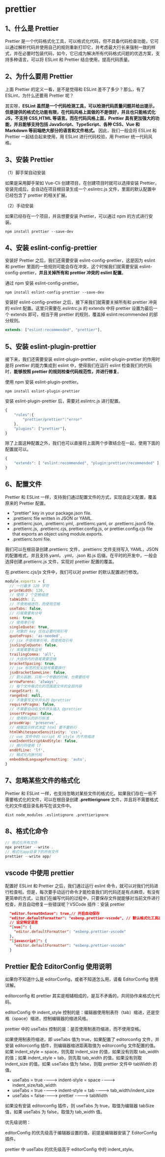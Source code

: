 # prettier

## 1、什么是 Prettier

Prettier 是一个代码格式化工具，可以格式化代码，但不具备代码检查功能，它可以通过解析代码并使用自己的规则重新打印它，并考虑最大行长来强制一致的样式，并在必要时包装代码，如今，它已成为解决所有代码格式问题的优选方案，支持多种语言，可以将 ESLint 和 Prettier 结合使用，提高代码质量。

## 2、为什么要用 Prettier

上面 Prettier 的定义一看，是不是觉得和 ESLint 差不了多少？那么，有了 ESLint，为什么还要用 Prettier 呢？

其实呀，**ESLint 虽然是一个代码检测工具，可以检测代码质量问题并给出提示，但是提供的格式化功能有限，在代码风格上面做的不是很好，并且也只能格式化 JS，不支持 CSS,HTML 等语言。而在代码风格上面，Prettier 具有更加强大的功能，并且能够支持包括 JavaScript、TypeScript、各种 CSS、Vue 和 Markdown 等前端绝大部分的语言和文件格式。** 因此，我们一般会将 ESLint 和 Prettier 一起结合起来使用，用 ESLint 进行代码校验，用 Prettier 统一代码风格。

## 3、安装 Prettier

（1）脚手架自动安装

如果是采用脚手架如 Vue-Cli 创建项目，在创建项目时就可以选择安装 Prettier，安装完成后，会自动在项目根目录生成一个.eslintrc.js 文件，里面的默认配置中已经包含了 prettier 的相关扩展。

（2）手动安装

如果已经存在一个项目，并且想要安装 Prettier，可以通过 npm 的方式进行安装。

```
npm install prettier --save-dev
```

## 4、安装 eslint-config-prettier

安装好 Prettier 之后，我们还需要安装 eslint-config-prettier，这是因为 eslint 和 prettier 里面的一些规则可能会存在冲突，这个时候我们就需要安装 eslint-config-prettier，**并且关掉所有和 prettier 冲突的 eslint 配置**。

通过 npm 安装 eslint-config-prettier。

```
npm install eslint-config-prettier --save-dev
```

安装好 eslint-config-prettier 之后，接下来我们就需要关掉所有和 prettier 冲突的 eslint 配置。这里只需要在.eslintrc.js 的 extends 中将 prettier 设置为最后一个 extends 即可，相当于用 prettier 的规则，覆盖掉 eslint:recommended 的部分规则。

```js
extends: ["eslint:recommended", "prettier"],
```

## 5、安装 eslint-plugin-prettier

接下来，我们还需要安装 eslint-plugin-prettier，eslint-plugin-prettier 的作用时是将 prettier 的能力集成到 eslint 中，使得我们在运行 eslint 检查我们的代码时，**能够按照 prettier 的规则检查代码规范性，并进行修复**。

使用 npm 安装 eslint-plugin-prettier。

```
npm install eslint-plugin-prettier
```

安装 eslint-plugin-prettier 后，需要对.eslintrc.js 进行配置。

```js
{
	"rules":{
	    "prettier/prettier":"error"
	},
	"plugins": ["prettier"]，
}
```

除了上面这种配置之外，我们也可以直接将上面两个步骤结合在一起，使用下面的配置就可以。

```js
{
	"extends": [ "eslint:recommended", "plugin:prettier/recommended" ]
}
```

## 6、配置文件

Prettier 和 ESLint 一样，支持我们通过配置文件的方式，实现自定义配置，覆盖原来的 Prettier 配置。

- "prettier" key in your package.json file.
- .prettierrc file written in JSON or YAML.
- .prettierrc.json, .prettierrc.yml, .prettierrc.yaml, or .prettierrc.json5 file.
- .prettierrc.js, .prettierrc.cjs, prettier.config.js, or prettier.config.cjs file that exports an object using module.exports.
- .prettierrc.toml file.

我们可以在根目录创建.prettierrc 文件，.prettierrc 文件支持写入 YAML，JSON 的配置格式，并且支持.yaml，.yml，.json 和.js 后缀。在平时的开发中，一般会选择创建.prettierrc.js 文件，实现对 prettier 配置的覆盖。

在.prettierrc.cjs/js 文件中，我们可以对 prettier 的默认配置进行修改。

```js
module.exports = {
  // 一行最多 120 字符
  printWidth: 120,
  // 使用 2 个空格缩进
  tabWidth: 2,
  // 不使用缩进符，而使用空格
  useTabs: false,
  // 行尾需要有分号
  semi: true,
  // 使用单引号
  singleQuote: true,
  // 对象的 key 仅在必要时用引号
  quoteProps: 'as-needed',
  // jsx 不使用单引号，而使用双引号
  jsxSingleQuote: false,
  // 末尾需要有逗号
  trailingComma: 'all',
  // 大括号内的首尾需要空格
  bracketSpacing: true,
  // jsx 标签的反尖括号需要换行
  jsxBracketSameLine: false,
  // 箭头函数，只有一个参数的时候，也需要括号
  arrowParens: 'always',
  // 每个文件格式化的范围是文件的全部内容
  rangeStart: 0,
  rangeEnd: null,
  // 不需要写文件开头的 @prettier
  requirePragma: false,
  // 不需要自动在文件开头插入 @prettier
  insertPragma: false,
  // 使用默认的折行标准
  proseWrap: 'preserve',
  // 根据显示样式决定 html 要不要折行
  htmlWhitespaceSensitivity: 'css',
  // vue 文件中的 script 和 style 内不用缩进
  vueIndentScriptAndStyle: false,
  // 换行符使用 lf
  endOfLine: 'lf',
  // 格式化内嵌代码
  embeddedLanguageFormatting: 'auto',
}
```

## 7、忽略某些文件的格式化

Prettier 和 ESLint 一样，也支持忽略对某些文件的格式化。如果我们存在一些不需要格式化的文件，可以在根目录创建 **.prettierignore** 文件，并且将不需要格式化的文件或目录名称写在该文件中。

```
dist node_modules .eslintignore .prettierignore
```

## 8、格式化命令

```js
// 格式化所有文件
npx prettier --write .
// 格式化app目录下的所有文件
prettier --write app/
```

## vscode 中使用 prettier

配置好 ESLint 和 Prettier 之后，我们通过运行 eslint 命令，就可以对我们代码进行检查啦。但是，每次要手动运行命令才能检查我们的代码还是有点麻烦，有没有更简单的方式，让我们在编写代码的过程中，只要保存文件就能够对当前文件进行检查，并且自动修复一些错误呢？VSCode 插件：安装 prettier

```json
  "editor.formatOnSave": true,// 开启自动保存
  "editor.defaultFormatter": "esbenp.prettier-vscode", // 默认格式化工具选择prettier
  // 设定特定语言
  "[vue]": {
	"editor.defaultFormatter": "esbenp.prettier-vscode"
  },
  "[javascript]": {
    "editor.defaultFormatter": "esbenp.prettier-vscode"
  }

```

## Prettier 配合 EditorConfig 使用说明

如果你不知道什么是 editorConfig，或者不知道怎么用，请看 EditorConfig 使用详解。

editorconfig 和 prettier 其实是相辅相成的，是互不矛盾的，共同协作来格式化代码。

editorConfig 中 indent_style 控制的是：编辑器使用制表符（tab）缩进，还是空格（space）缩进，控制编辑器的缩进风格。

prettier 中的 useTabs 控制的是：是否使用制表符缩进，而不使用空格。

如果使用制表符缩进，即 useTabs 值为 true，如果配置了 editorconfig 文件，并安装 editorconfig 插件，则编辑器缩进距离取值为 editorconfig 文件配置的值。如果 indent_style = space，则先取 indent_size 的值，如果没有则取 tab_width 的值；如果 indent_style = tab，则先取 tab_width 的值，如果没有则取 indent_size 的值。如果 useTabs 值为 false，则取 prettier 文件中 tabWidth 的值。

- useTabs = true ----> indent-style = space ----> indent_size/tab_width
- useTabs = true ----> indent-style = tab ----> tab_width/indent_size
- useTabs = false----> prettier ----> tabWidth

如果没有安装 editorconfig 插件，则 useTabs 为 true，取值为编辑器 tabSize 值，如果 useTabs 为 false，取值为 tab_width 值。

优先级说明：

editorConfig 的优先级高于编辑器设置的值，前提是编辑器安装了 EditorConfig 插件。

prettier 中 useTabs 的优先级高于 editorConfig 中的 indent_style。
